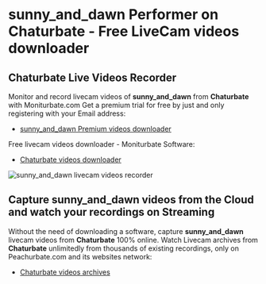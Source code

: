 # sunny_and_dawn Performer on Chaturbate - Free LiveCam videos downloader

## Chaturbate Live Videos Recorder

Monitor and record livecam videos of **sunny_and_dawn** from **Chaturbate** with Moniturbate.com
Get a premium trial for free by just and only registering with your Email address:
* [sunny_and_dawn Premium videos downloader](https://moniturbate.com/request-demo-licence-key.html)

Free livecam videos downloader - Moniturbate Software:
* [Chaturbate videos downloader](https://moniturbate.com/moniturbate-download-software.html)

![sunny_and_dawn livecam videos recorder](https://peachurnet.com/templates/moniturbate-software.png)


## Capture sunny_and_dawn videos from the Cloud and watch your recordings on Streaming

Without the need of downloading a software, capture **sunny_and_dawn** livecam videos from **Chaturbate** 100% online.
Watch Livecam archives from **Chaturbate** unlimitedly from thousands of existing recordings, only on Peachurbate.com and its websites network:
* [Chaturbate videos archives](https://peachurnet.com/)